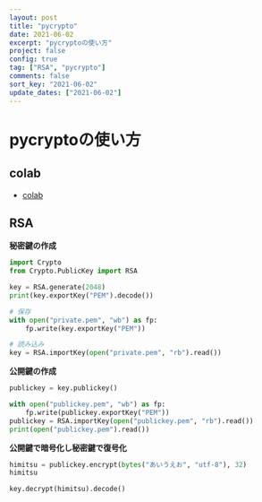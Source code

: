 ```yaml
---
layout: post
title: "pycrypto"
date: 2021-06-02
excerpt: "pycryptoの使い方"
project: false
config: true
tag: ["RSA", "pycrypto"]
comments: false
sort_key: "2021-06-02"
update_dates: ["2021-06-02"]
---
```


# pycryptoの使い方

## colab
 - [colab](https://colab.research.google.com/drive/1tXKlhCiBiMrSfA0bZsoAwVxbSUu0IwOM?usp=sharing)

## RSA

**秘密鍵の作成**  

```python
import Crypto
from Crypto.PublicKey import RSA

key = RSA.generate(2048)
print(key.exportKey("PEM").decode())

# 保存
with open("private.pem", "wb") as fp:
    fp.write(key.exportKey("PEM"))

# 読み込み 
key = RSA.importKey(open("private.pem", "rb").read())
```

**公開鍵の作成**  

```python
publickey = key.publickey() 

with open("publickey.pem", "wb") as fp:
    fp.write(publickey.exportKey("PEM"))
publickey = RSA.importKey(open("publickey.pem", "rb").read())
print(open("publickey.pem").read())
```

**公開鍵で暗号化し秘密鍵で復号化**  

```python
himitsu = publickey.encrypt(bytes("あいうえお", "utf-8"), 32)
himitsu

key.decrypt(himitsu).decode()
```


